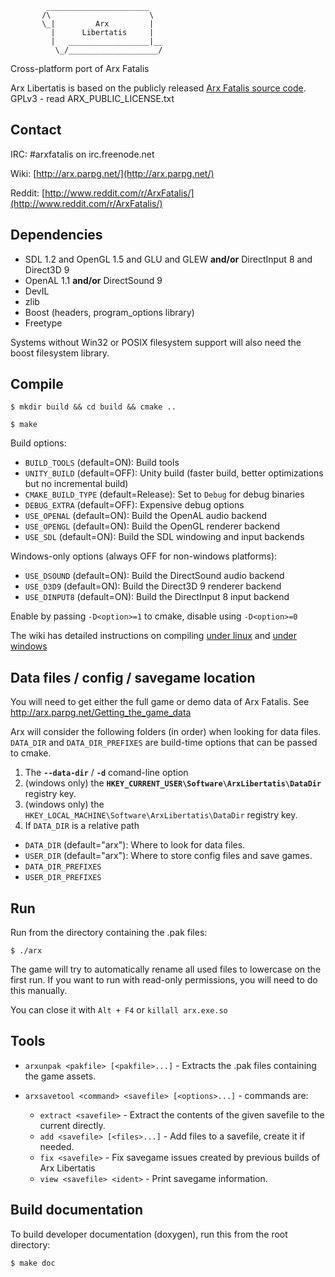             _______________________
           /\                      \
           \_|         Arx         |
             |      Libertatis     |
             |   __________________|__
              \_/____________________/


Cross-platform port of Arx Fatalis

Arx Libertatis is based on the publicly released [Arx Fatalis source code](http://www.arkane-studios.com/uk/arx_downloads.php).
GPLv3 - read ARX_PUBLIC_LICENSE.txt

## Contact

IRC: \#arxfatalis on irc.freenode.net

Wiki: [http://arx.parpg.net/](http://arx.parpg.net/)

Reddit: [http://www.reddit.com/r/ArxFatalis/](http://www.reddit.com/r/ArxFatalis/)

## Dependencies

* SDL 1.2 and OpenGL 1.5 and GLU and GLEW **and/or** DirectInput 8 and Direct3D 9
* OpenAL 1.1 **and/or** DirectSound 9
* DevIL
* zlib
* Boost (headers, program_options library)
* Freetype

Systems without Win32 or POSIX filesystem support will also need the boost filesystem library.

## Compile

`$ mkdir build && cd build && cmake ..`

`$ make`

Build options:

* `BUILD_TOOLS` (default=ON): Build tools
* `UNITY_BUILD` (default=OFF): Unity build (faster build, better optimizations but no incremental build)
* `CMAKE_BUILD_TYPE` (default=Release): Set to `Debug` for debug binaries
* `DEBUG_EXTRA` (default=OFF): Expensive debug options
* `USE_OPENAL` (default=ON): Build the OpenAL audio backend
* `USE_OPENGL` (default=ON): Build the OpenGL renderer backend
* `USE_SDL` (default=ON): Build the SDL windowing and input backends

Windows-only options (always OFF for non-windows platforms):

* `USE_DSOUND` (default=ON): Build the DirectSound audio backend
* `USE_D3D9` (default=ON): Build the Direct3D 9 renderer backend
* `USE_DINPUT8` (default=ON): Build the DirectInput 8 input backend

Enable by passing `-D<option>=1` to cmake, disable using `-D<option>=0`

The wiki has detailed instructions on compiling [under linux](http://arx.parpg.net/Downloading_and_Compiling_under_Linux) and [under windows](http://arx.parpg.net/Downloading_and_Compiling_under_Windows)

## Data files / config / savegame location

You will need to get either the full game or demo data of Arx Fatalis. See http://arx.parpg.net/Getting_the_game_data

Arx will consider the following folders (in order) when looking for data files. `DATA_DIR` and `DATA_DIR_PREFIXES` are build-time options that can be passed to cmake.
1. The **`--data-dir`** / **`-d`** comand-line option
1. (windows only) the **`HKEY_CURRENT_USER\Software\ArxLibertatis\DataDir`** registry key.
2. (windows only) the `HKEY_LOCAL_MACHINE\Software\ArxLibertatis\DataDir` registry key.
3. If `DATA_DIR` is a relative path





* `DATA_DIR` (default="arx"): Where to look for data files.
* `USER_DIR` (default="arx"): Where to store config files and save games.
* `DATA_DIR_PREFIXES`
* `USER_DIR_PREFIXES`

## Run

Run from the directory containing the .pak files:

`$ ./arx`

The game will try to automatically rename all used files to lowercase on the first run. If you want to run with read-only permissions, you will need to do this manually.

You can close it with `Alt + F4` or `killall arx.exe.so`

## Tools

* `arxunpak <pakfile> [<pakfile>...]` - Extracts the .pak files containing the game assets.

* `arxsavetool <command> <savefile> [<options>...]` - commands are:
  * `extract <savefile>` - Extract the contents of the given savefile to the current directly.
  * `add <savefile> [<files>...]` - Add files to a savefile, create it if needed.
  * `fix <savefile>` - Fix savegame issues created by previous builds of Arx Libertatis
  * `view <savefile> <ident>` - Print savegame information.

## Build documentation

To build developer documentation (doxygen), run this from the root directory:

`$ make doc`
